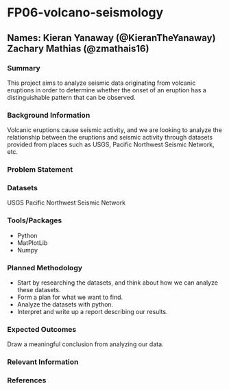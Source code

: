 # FP06-volcano-seismology

## **Names:** Kieran Yanaway (@KieranTheYanaway) Zachary Mathias (@zmathais16)


### Summary
This project aims to analyze seismic data originating from volcanic eruptions in order to determine whether the onset of an eruption has a distinguishable pattern that can be observed.

### Background Information
Volcanic eruptions cause seismic activity, and we are looking to analyze the relationship between the eruptions and seismic activity through datasets provided from places such as USGS, Pacific Northwest Seismic Network, etc.


### Problem Statement



### Datasets
USGS
Pacific Northwest Seismic Network


### Tools/Packages
- Python
- MatPlotLib
- Numpy


### Planned Methodology
- Start by researching the datasets, and think about how we can analyze these datasets.
- Form a plan for what we want to find. 
- Analyze the datasets with python.
- Interpret and write up a report describing our results.

### Expected Outcomes
Draw a meaningful conclusion from analyzing our data.


### Relevant Information



### References



